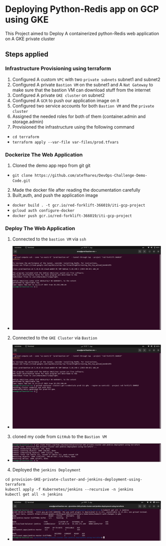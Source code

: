 # Deploying Python-Redis app on GCP using GKE

This Project aimed to Deploy A containerized python-Redis web application on A GKE private cluster

## Steps applied

### Infrastructure Provisioning using terraform

1. Configured A custom `VPC` with two `private subnets` subnet1 and subnet2
2. Configured A private `Bastion VM` on the subnet1 and A `Nat Gateway` to make sure that the bastion VM can download stuff from the internet
3. Configured A private `GKE cluster` on subnet2
4. Configured A `GCR` to push our application image on it
5. Configured two service accounts for both `Bastion VM` and the `private cluster`
6. Assigned the needed roles for both of them (container.admin and storage.admin)
7. Provisioned the infrastructure using the following command

- `cd terraform`
- `terraform apply --var-file var-files/prod.tfvars`

### Dockerize The Web Application

1. Cloned the demo app repo from git git

- `git clone https://github.com/atefhares/DevOps-Challenge-Demo-Code.git`

2. Made the docker file after reading the documentation carefully
3. Built,auth, and push the application image

- `docker build . -t gcr.io/red-forklift-366019/iti-gcp-project`
- `gcloud auth configure-docker`
- `docker push gcr.io/red-forklift-366019/iti-gcp-project`

### Deploy The Web Application

1. Connected to the `bastion VM` via `ssh`

- ![Connected to the bastion vm via ssh](images/connect-to-bastion.png)

2. Connected to the `GKE Cluster` via `Bastion`

- ![Connected to the GKE Cluster via Bastion](images/connect-to-cluster-via-bastion.png)

3. cloned my code from `GitHub` to the `Bastion VM`

- ![Clone my code from GitHub to the Bastion](images/code-clone.png)

4. Deployed the `jenkins Deployment`

```
cd provision-GKE-private-cluster-and-jenkins-deployment-using-terraform
kubectl apply -f Kubernetes/jenkins --recursive -n jenkins
kubectl get all -n jenkins
```

- ![Deployed the `web application`](images/jenkins-deployment.png)

